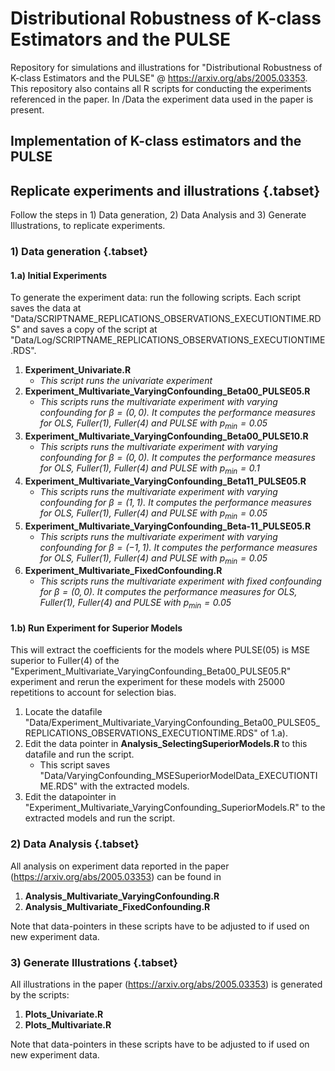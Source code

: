 # Distributional Robustness of K-class Estimators and the PULSE
Repository for simulations and illustrations for "Distributional Robustness of K-class Estimators and the PULSE" @ https://arxiv.org/abs/2005.03353. This repository also contains all R scripts for conducting the experiments referenced in the paper. In /Data the experiment data used in the paper is present.


## Implementation of K-class estimators and the PULSE

## Replicate experiments and illustrations {.tabset}

Follow the steps in 1) Data generation, 2) Data Analysis and 3) Generate Illustrations, to replicate experiments. 

### 1) Data generation {.tabset}

#### 1.a) Initial Experiments

To generate the experiment data: run the following scripts. Each script saves the data at "Data/SCRIPTNAME_REPLICATIONS_OBSERVATIONS_EXECUTIONTIME.RDS" and saves a copy of the script at "Data/Log/SCRIPTNAME_REPLICATIONS_OBSERVATIONS_EXECUTIONTIME.RDS".

1. **Experiment_Univariate.R**
    * *This script runs the univariate experiment*
2. **Experiment_Multivariate_VaryingConfounding_Beta00_PULSE05.R**
    * *This scripts runs the multivariate experiment with varying confounding for $\beta=(0,0)$. It computes the performance measures for OLS, Fuller(1), Fuller(4) and PULSE with $p_{\min}=0.05$*
3. **Experiment_Multivariate_VaryingConfounding_Beta00_PULSE10.R**
    * *This scripts runs the multivariate experiment with varying confounding for $\beta=(0,0)$. It computes the performance measures for OLS, Fuller(1), Fuller(4) and PULSE with $p_{\min}=0.1$*
4. **Experiment_Multivariate_VaryingConfounding_Beta11_PULSE05.R**
    * *This scripts runs the multivariate experiment with varying confounding for $\beta=(1,1)$. It computes the performance measures for OLS, Fuller(1), Fuller(4) and PULSE with $p_{\min}=0.05$*
4. **Experiment_Multivariate_VaryingConfounding_Beta-11_PULSE05.R**
    * *This scripts runs the multivariate experiment with varying confounding for $\beta=(-1,1)$. It computes the performance measures for OLS, Fuller(1), Fuller(4) and PULSE with $p_{\min}=0.05$*
5. **Experiment_Multivariate_FixedConfounding.R**
    * *This scripts runs the multivariate experiment with fixed confounding for $\beta=(0,0)$. It computes the performance measures for OLS, Fuller(1), Fuller(4) and PULSE with $p_{\min}=0.05$*
 
#### 1.b) Run Experiment for Superior Models
This will extract the coefficients for the models where PULSE(05) is MSE superior to Fuller(4) of the "Experiment_Multivariate_VaryingConfounding_Beta00_PULSE05.R" experiment and rerun the experiment for these models with 25000 repetitions to account for selection bias. 

1. Locate the datafile "Data/Experiment_Multivariate_VaryingConfounding_Beta00_PULSE05_REPLICATIONS_OBSERVATIONS_EXECUTIONTIME.RDS" of 1.a). 
2. Edit the data pointer in **Analysis_SelectingSuperiorModels.R** to this datafile and run the script. 
    * This script saves "Data/VaryingConfounding_MSESuperiorModelData_EXECUTIONTIME.RDS" with the extracted models. 
3. Edit the datapointer in "Experiment_Multivariate_VaryingConfounding_SuperiorModels.R" to the extracted models and run the script.

###

### 2) Data Analysis {.tabset}

All analysis on experiment data reported in the paper (https://arxiv.org/abs/2005.03353) can be found in

1. **Analysis_Multivariate_VaryingConfounding.R**
2. **Analysis_Multivariate_FixedConfounding.R**

Note that data-pointers in these scripts have to be adjusted to if used on new experiment data.

### 3) Generate Illustrations {.tabset}

All illustrations in the paper (https://arxiv.org/abs/2005.03353) is generated by the scripts:

1. **Plots_Univariate.R**
2. **Plots_Multivariate.R**

Note that data-pointers in these scripts have to be adjusted to if used on new experiment data.
